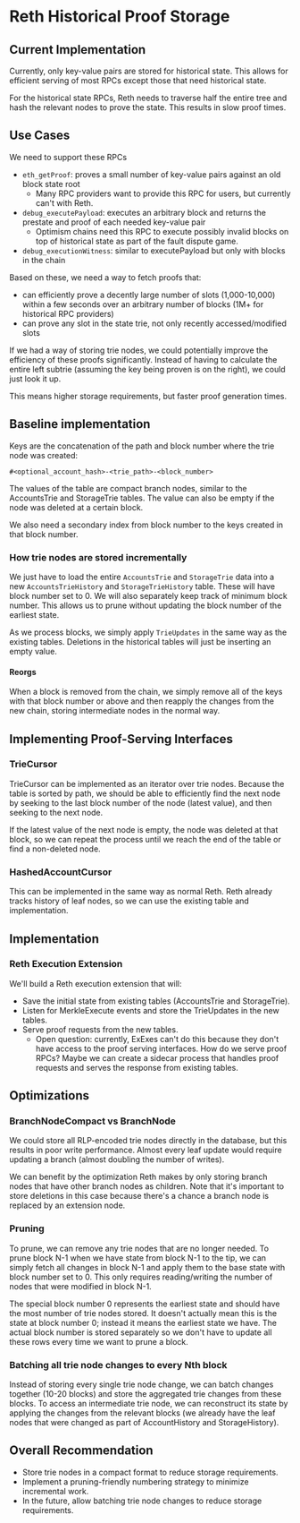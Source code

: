 # Reth Historical Proof Storage

## Current Implementation

Currently, only key-value pairs are stored for historical state. This allows for efficient serving of most RPCs except those that need historical state.

For the historical state RPCs, Reth needs to traverse half the entire tree and hash the relevant nodes to prove the state. This results in slow proof times.

## Use Cases

We need to support these RPCs

- `eth_getProof`: proves a small number of key-value pairs against an old block state root
    - Many RPC providers want to provide this RPC for users, but currently can't with Reth.
- `debug_executePayload`: executes an arbitrary block and returns the prestate and proof of each needed key-value pair
    - Optimism chains need this RPC to execute possibly invalid blocks on top of historical state as part of the fault dispute game.
- `debug_executionWitness`: similar to executePayload but only with blocks in the chain

Based on these, we need a way to fetch proofs that:
- can efficiently prove a decently large number of slots (1,000-10,000) within a few seconds over an arbitrary number of blocks (1M+ for historical RPC providers)
- can prove any slot in the state trie, not only recently accessed/modified slots

If we had a way of storing trie nodes, we could potentially improve the efficiency of these proofs significantly. Instead of having to calculate the entire left subtrie (assuming the key being proven is on the right), we could just look it up.

This means higher storage requirements, but faster proof generation times.

## Baseline implementation

Keys are the concatenation of the path and block number where the trie node was created:

```
#<optional_account_hash>-<trie_path>-<block_number>
```

The values of the table are compact branch nodes, similar to the AccountsTrie and StorageTrie tables. The value can also be empty if the node was deleted at a certain block.

We also need a secondary index from block number to the keys created in that block number.

### How trie nodes are stored incrementally

We just have to load the entire `AccountsTrie` and `StorageTrie` data into a new `AccountsTrieHistory` and `StorageTrieHistory` table. These will have block number set to 0. We will also separately keep track of minimum block number. This allows us to prune without updating the block number of the earliest state.

As we process blocks, we simply apply `TrieUpdates` in the same way as the existing tables. Deletions in the historical tables will just be inserting an empty value.

#### Reorgs

When a block is removed from the chain, we simply remove all of the keys with that block number or above and then reapply the changes from the new chain, storing intermediate nodes in the normal way.

## Implementing Proof-Serving Interfaces

### TrieCursor

TrieCursor can be implemented as an iterator over trie nodes. Because the table is sorted by path, we should be able to efficiently find the next node by seeking to the last block number of the node (latest value), and then seeking to the next node.

If the latest value of the next node is empty, the node was deleted at that block, so we can repeat the process until we reach the end of the table or find a non-deleted node.

### HashedAccountCursor

This can be implemented in the same way as normal Reth. Reth already tracks history of leaf nodes, so we can use the existing table and implementation.

## Implementation

### Reth Execution Extension

We'll build a Reth execution extension that will:

- Save the initial state from existing tables (AccountsTrie and StorageTrie).
- Listen for MerkleExecute events and store the TrieUpdates in the new tables.
- Serve proof requests from the new tables.
    - Open question: currently, ExExes can't do this because they don't have access to the proof serving interfaces. How do we serve proof RPCs? Maybe we can create a sidecar process that handles proof requests and serves the response from existing tables.

## Optimizations

### BranchNodeCompact vs BranchNode

We could store all RLP-encoded trie nodes directly in the database, but this results in poor write performance. Almost every leaf update would require updating a branch (almost doubling the number of writes).

We can benefit by the optimization Reth makes by only storing branch nodes that have other branch nodes as children. Note that it's important to store deletions in this case because there's a chance a branch node is replaced by an extension node.

### Pruning

To prune, we can remove any trie nodes that are no longer needed. To prune block N-1 when we have state from block N-1 to the tip, we can simply fetch all changes in block N-1 and apply them to the base state with block number set to 0. This only requires reading/writing the number of nodes that were modified in block N-1.

The special block number 0 represents the earliest state and should have the most number of trie nodes stored. It doesn't actually mean this is the state at block number 0; instead it means the earliest state we have. The actual block number is stored separately so we don't have to update all these rows every time we want to prune a block.

### Batching all trie node changes to every Nth block

Instead of storing every single trie node change, we can batch changes together (10-20 blocks) and store the aggregated trie changes from these blocks. To access an intermediate trie node, we can reconstruct its state by applying the changes from the relevant blocks (we already have the leaf nodes that were changed as part of AccountHistory and StorageHistory).

## Overall Recommendation

- Store trie nodes in a compact format to reduce storage requirements.
- Implement a pruning-friendly numbering strategy to minimize incremental work.
- In the future, allow batching trie node changes to reduce storage requirements.
